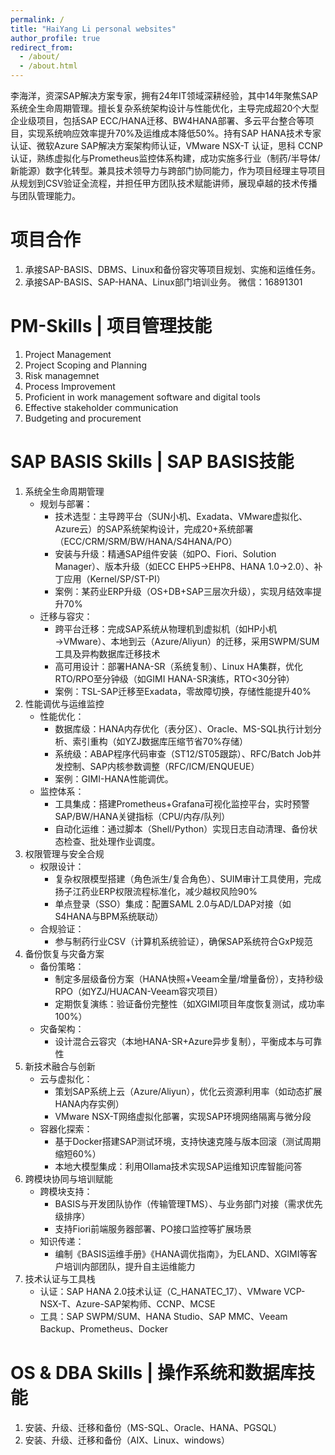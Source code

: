 ```yaml
---
permalink: /
title: "HaiYang Li personal websites"
author_profile: true
redirect_from: 
  - /about/
  - /about.html
---
```

李海洋，资深SAP解决方案专家，拥有24年IT领域深耕经验，其中14年聚焦SAP系统全生命周期管理。擅长复杂系统架构设计与性能优化，主导完成超20个大型企业级项目，包括SAP ECC/HANA迁移、BW4HANA部署、多云平台整合等项目，实现系统响应效率提升70%及运维成本降低50%。持有SAP HANA技术专家认证、微软Azure SAP解决方案架构师认证，VMware NSX-T 认证，思科 CCNP 认证，熟练虚拟化与Prometheus监控体系构建，成功实施多行业（制药/半导体/新能源）数字化转型。兼具技术领导力与跨部门协同能力，作为项目经理主导项目从规划到CSV验证全流程，并担任甲方团队技术赋能讲师，展现卓越的技术传播与团队管理能力。

项目合作
======
1. 承接SAP-BASIS、DBMS、Linux和备份容灾等项目规划、实施和运维任务。
2. 承接SAP-BASIS、SAP-HANA、Linux部门培训业务。
微信：16891301


PM-Skills | 项目管理技能
======
1. Project Management
2. Project Scoping and Planning
3. Risk managemnet
4. Process Improvement
5. Proficient in work management software and digital tools
6. Effective stakeholder communication
7. Budgeting and procurement

SAP BASIS Skills | SAP BASIS技能
======
1. ​系统全生命周期管理​
   - ​规划与部署​：
     - 技术选型​：主导跨平台（SUN小机、Exadata、VMware虚拟化、Azure云）的SAP系统架构设计，完成20+系统部署（ECC/CRM/SRM/BW/HANA/S4HANA/PO）
     - ​安装与升级​：精通SAP组件安装（如PO、Fiori、Solution Manager）、版本升级（如ECC EHP5→EHP8、HANA 1.0→2.0）、补丁应用（Kernel/SP/ST-PI）
     - 案例​：某药业ERP升级（OS+DB+SAP三层次升级），实现月结效率提升70%
   - 迁移与容灾​：
     - ​跨平台迁移​：完成SAP系统从物理机到虚拟机（如HP小机→VMware）、本地到云（Azure/Aliyun）的迁移，采用SWPM/SUM工具及异构数据库迁移技术
     - ​高可用设计​：部署HANA-SR（系统复制）、Linux HA集群，优化RTO/RPO至分钟级（如GIMI HANA-SR演练，RTO<30分钟）
     - ​案例​：TSL-SAP迁移至Exadata，零故障切换，存储性能提升40%
2. 性能调优与运维监控​
   - 性能优化​：
     - 数据库级​：HANA内存优化（表分区）、Oracle、MS-SQL执行计划分析、索引重构（如YZJ数据库压缩节省70%存储）
     - ​系统级​：ABAP程序代码审查（ST12/ST05跟踪）、RFC/Batch Job并发控制、SAP内核参数调整（RFC/ICM/ENQUEUE）
     -  ​案例​：GIMI-HANA性能调优。
   - 监控体系​：
     - ​工具集成​：搭建Prometheus+Grafana可视化监控平台，实时预警SAP/BW/HANA关键指标（CPU/内存/队列）
     - ​自动化运维​：通过脚本（Shell/Python）实现日志自动清理、备份状态检查、批处理作业调度。
3. 权限管理与安全合规​
   - ​权限设计​：
     - 复杂权限模型搭建（角色派生/复合角色）、SUIM审计工具使用，完成扬子江药业ERP权限流程标准化，减少越权风险90%
     - 单点登录（SSO）集成：配置SAML 2.0与AD/LDAP对接（如S4HANA与BPM系统联动）
   - ​合规验证​：
     - 参与制药行业CSV（计算机系统验证），确保SAP系统符合GxP规范
4. 备份恢复与灾备方案​
   - ​备份策略​：
     - 制定多层级备份方案（HANA快照+Veeam全量/增量备份），支持秒级RPO（如YZJ/HUACAN-Veeam容灾项目）
     - 定期恢复演练：验证备份完整性（如XGIMI项目年度恢复测试，成功率100%）
    - ​灾备架构​：
      - 设计混合云容灾（本地HANA-SR+Azure异步复制），平衡成本与可靠性
5. 新技术融合与创新​
    - ​云与虚拟化​：
      - 策划SAP系统上云（Azure/Aliyun），优化云资源利用率（如动态扩展HANA内存实例）
      - VMware NSX-T网络虚拟化部署，实现SAP环境网络隔离与微分段
    - 容器化探索​：
      - 基于Docker搭建SAP测试环境，支持快速克隆与版本回滚（测试周期缩短60%）
      - 本地大模型集成：利用Ollama技术实现SAP运维知识库智能问答
6. 跨模块协同与培训赋能​
    - 跨模块支持​：
      -  BASIS与开发团队协作（传输管理TMS）、与业务部门对接（需求优先级排序）
      -  支持Fiori前端服务器部署、PO接口监控等扩展场景
   -  知识传递​：
      -  编制《BASIS运维手册》《HANA调优指南》，为ELAND、XGIMI等客户培训内部团队，提升自主运维能力
7. 技术认证与工具栈​
   - 认证​：SAP HANA 2.0技术认证（C_HANATEC_17）、VMware VCP-NSX-T、Azure-SAP架构师、CCNP、MCSE
   - 工具​：SAP SWPM/SUM、HANA Studio、SAP MMC、Veeam Backup、Prometheus、Docker

OS & DBA Skills | 操作系统和数据库技能
======
1. 安装、升级、迁移和备份（MS-SQL、Oracle、HANA、PGSQL）
2. 安装、升级、迁移和备份（AIX、Linux、windows）
